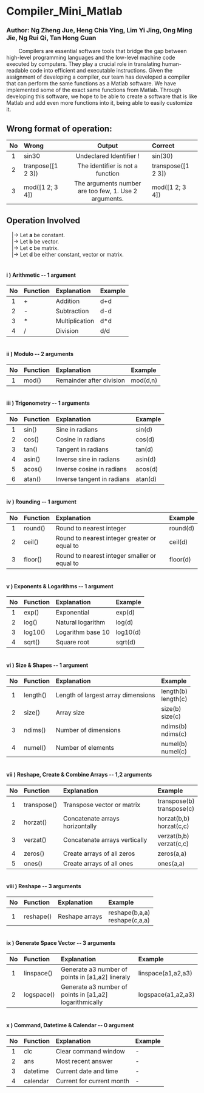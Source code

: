 # Compiler_Mini_Matlab
### Author: Ng Zheng Jue, Heng Chia Ying, Lim Yi Jing, Ong Ming Jie, Ng Rui Qi, Tan Hong Guan

&emsp;&emsp; Compilers are essential software tools that bridge the gap between high-level programming languages and the low-level machine code executed by computers. They play a crucial role in translating human-readable code into efficient and executable instructions. Given the assignment of developing a compiler, our team has developed a compiler that can perform the same functions as a Matlab software. We have implemented some of the exact same functions from Matlab. Through developing this software, we hope to be able to create a software that is like Matlab and add even more functions into it, being able to easily customize it.

## Wrong format of operation:
|No|Wrong|Output|Correct|
|:-:|:--|:-:|:--|
|1|sin30|Undeclared Identifier !|sin(30)|
|2|tranpose([1 2 3])|The identifier is not a function|transpose([1 2 3])|
|3|mod([1 2; 3 4])|The arguments number are too few, 1. Use 2 arguments.|mod([1 2; 3 4])|

## Operation Involved
&emsp;|-> Let <b> a </b> be constant.<br>
&emsp;|-> Let <b> b </b> be vector.<br>
&emsp;|-> Let <b> c </b> be matrix.<br>
&emsp;|-> Let <b> d </b> be either constant, vector or matrix.

#### <br><b>i ) Arithmetic -- 1 argument </b>
|No|Function|Explanation|Example|
|:-:|:--|:--|:--|
|1|+|Addition|d+d|
|2|-|Subtraction|d-d|
|3|*|Multiplication|d*d|
|4|/|Division|d/d|

#### <br><b>ii ) Modulo -- 2 arguments </b>
|No|Function|Explanation|Example|
|:-:|:--|:--|:--|
|1|mod()|Remainder after division|mod(d,n)|

#### <br><b>iii ) Trigonometry -- 1 arguments </b>
|No|Function|Explanation|Example|
|:-:|:--|:--|:--|
|1|sin()|Sine in radians|sin(d)|
|2|cos()|Cosine in radians|cos(d)|
|3|tan()|Tangent in radians|tan(d)|
|4|asin()|Inverse sine in radians|asin(d)|
|5|acos()|Inverse cosine in radians|acos(d)|
|6|atan()|Inverse tangent in radians|atan(d)|

#### <br><b>iv ) Rounding -- 1 argument </b>
|No|Function|Explanation|Example|
|:-:|:--|:--|:--|
|1|round()|Round to nearest integer|round(d)|
|2|ceil()|Round to nearest integer greater or equal to|ceil(d)|
|3|floor()|Round to nearest integer smaller or equal to|floor(d)|

#### <br><b>v ) Exponents & Logarithms -- 1 argument </b>
|No|Function|Explanation|Example|
|:-:|:--|:--|:--|
|1|exp()|Exponential|exp(d)|
|2|log()|Natural logarithm|log(d)|
|3|log10()|Logarithm base 10|log10(d)|
|4|sqrt()|Square root|sqrt(d)|

#### <br><b>vi ) Size & Shapes -- 1 argument </b>
|No|Function|Explanation|Example|
|:-:|:--|:--|:--|
|1|length()|Length of largest array dimensions|length(b)<br>length(c)|
|2|size()|Array size|size(b)<br>size(c)|
|3|ndims()|Number of dimensions|ndims(b)<br>ndims(c)|
|4|numel()|Number of elements|numel(b)<br>numel(c)|

#### <br><b>vii ) Reshape, Create & Combine Arrays -- 1,2 arguments </b>
|No|Function|Explanation|Example|
|:-:|:--|:--|:--|
|1|transpose()|Transpose vector or matrix|transpose(b)<br>transpose(c)|
|2|horzat()|Concatenate arrays horizontally|horzat(b,b)<br>horzat(c,c)|
|3|verzat()|Concatenate arrays vertically|verzat(b,b)<br>verzat(c,c)|
|4|zeros()|Create arrays of all zeros|zeros(a,a)|
|5|ones()|Create arrays of all ones|ones(a,a)|

#### <br><b>viii ) Reshape -- 3 arguments </b>
|No|Function|Explanation|Example|
|:-:|:--|:--|:--|
|1|reshape()|Reshape arrays|reshape(b,a,a)<br>reshape(c,a,a)|

#### <br><b>ix ) Generate Space Vector -- 3 arguments </b>
|No|Function|Explanation|Example|
|:-:|:--|:--|:--|
|1|linspace()|Generate a3 number of points in [a1,a2] lineraly|linspace(a1,a2,a3)|
|2|logspace()|Generate a3 number of points in [a1,a2] logarithmically|logspace(a1,a2,a3)|

#### <br><b>x ) Command, Datetime & Calendar -- 0 argument </b>
|No|Function|Explanation|Example|
|:-:|:--|:--|:--|
|1|clc|Clear command window|-|
|2|ans|Most recent answer|-|
|3|datetime|Current date and time|-|
|4|calendar|Current for current month|-|

